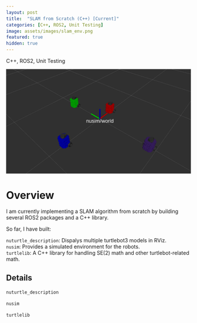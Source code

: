 ```yaml
---
layout: post
title:  "SLAM from Scratch (C++) [Current]"
categories: [C++, ROS2, Unit Testing]
image: assets/images/slam_env.png
featured: true
hidden: true
---
```


C++, ROS2, Unit Testing

![SLAM](/assets/images/slam_all.png)

# Overview

I am currently implementing a SLAM algorithm from scratch by building several ROS2 packages and a C++ library.

So far, I have built:

`nuturtle_description`: Dispalys multiple turtlebot3 models in RViz.  
`nusim`: Provides a simulated environment for the robots.  
`turtlelib`: A C++ library for handling SE(2) math and other turtlebot-related math.  

## Details

`nuturtle_description`  



`nusim`  



`turtlelib`  



